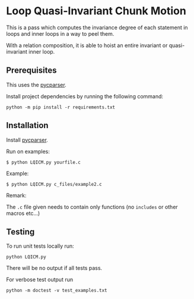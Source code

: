 # Loop Quasi-Invariant Chunk Motion

This is a pass which computes the invariance degree of each statement
in loops and inner loops in a way to peel them.

With a relation composition, it is able to hoist an entire invariant or
quasi-invariant inner loop.

## Prerequisites 

This uses the [pycparser](https://github.com/eliben/pycparser).

Install project dependencies by running the following command:

```text
python -m pip install -r requirements.txt
```


## Installation 

Install [pycparser](https://github.com/eliben/pycparser).

Run on examples:

    $ python LQICM.py yourfile.c

Example:

    $ python LQICM.py c_files/example2.c

Remark:

The `.c` file given needs to contain only functions (no
`includes` or other macros etc…)

## Testing

To run unit tests locally run:

```text
python LQICM.py
``` 

There will be no output if all tests pass.

For verbose test output run

```text
python -m doctest -v test_examples.txt
```
